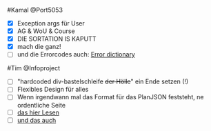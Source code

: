 #Kamal
@Port5053

 - [x] Exception args für User
 - [x] AG & WoU & Course
 - [x] DIE SORTATION IS KAPUTT
 - [x] mach die ganz!
 - [ ] und die Errorcodes auch: [Error dictionary](https://github.com/CZGvp2/vplan/blob/master/Server/vp/static/js/upload.js)

#Tim
@Infoproject
 - [ ] "hardcoded div-bastelschleife ~~der Hölle~~" ein Ende setzen (!)
 - [ ] Flexibles Design für alles
 - [ ] Wenn irgendwann mal das Format für das PlanJSON feststeht, ne ordentliche Seite
 - [ ] [das hier Lesen](https://github.com/CZGvp2/vplan/blob/master/Server/vp/schedule.py#L20)
 - [ ] [und das auch](https://github.com/CZGvp2/vplan/blob/master/Server/vp/upload.py#L108)
